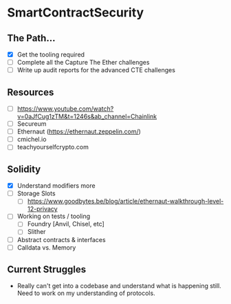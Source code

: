 # SmartContractSecurity

## The Path...
- [x] Get the tooling required
- [ ] Complete all the Capture The Ether challenges
- [ ] Write up audit reports for the advanced CTE challenges

## Resources
- [ ] https://www.youtube.com/watch?v=0aJfCug1zTM&t=1246s&ab_channel=Chainlink
- [ ] Secureum
- [ ] Ethernaut (https://ethernaut.zeppelin.com/)
- [ ] cmichel.io
- [ ] teachyourselfcrypto.com

## Solidity
- [x] Understand modifiers more
- [ ] Storage Slots
  - [ ] https://www.goodbytes.be/blog/article/ethernaut-walkthrough-level-12-privacy
- [ ] Working on tests / tooling
  - [ ] Foundry [Anvil, Chisel, etc]
  - [ ] Slither
- [ ] Abstract contracts & interfaces
- [ ] Calldata vs. Memory

## Current Struggles
- Really can't get into a codebase and understand what is happening still. Need to work on my understanding of protocols.